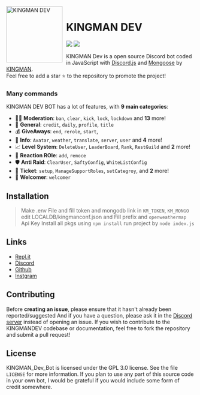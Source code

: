 <img width="150" height="150" align="left" style="float: left; margin: 0 10px 0 0;" alt="KINGMAN DEV" src="https://i.top4top.io/p_1965sxw291.png">  

# KINGMAN DEV

[![](https://img.shields.io/discord/565048515357835264.svg?logo=discord&colorB=7289DA&label=KINGMAN_DEV)](https://discord.gg/KD2mdRReSA)
[![](https://img.shields.io/badge/discord.js-v12.0.0--dev-blue.svg?logo=npm)](https://github.com/discordjs)

KINGMAN Dev is a open source Discord bot coded in JavaScript with [Discord.js](https://discord.js.org) and [Mongoose](https://mongoosejs.com/docs/api.html) by [KINGMAN](https://github.com/KMKINGMAN).  
Feel free to add a star ⭐ to the repository to promote the project!

### Many commands

KINGMAN DEV BOT has a lot of features, with **9 main categories**:

*   👮‍♂️ **Moderation**: `ban`, `clear`, `kick`, `lock`, `lockdown` and **13** more! 
*   🚓 **General**: `credit`, `daily`, `profile`, `title`
*   💰 **GiveAways**: `end`, `rerole`, `start`,
*   📜 **Info**: `Avatar`, `weather`, `translate`, `server`, `user` and **4** more! 
*   📈 **Level System**: `DeleteUser`, `LeaderBoard`, `Rank`, `RestGuild` and **2** more!
*   🌟 **Reaction ROle**: `add`, `remoce`
*   🛡️ **Anti Raid**: `ClearUser`, `SaftyConfig`, `WhiteListConfig`
*   📩 **Ticket**: `setup`, `ManageSupportRoles`, `setCategroy`, and **2** more!
*   👑 **Welcomer**: `welcomer`

## Installation

> Make .env File and fill token and mongodb link in `KM_TOKEN`, `KM_MONGO`
> edit LOCALDB/kingmanconf.json and Fill prefix and `openweathermap` Api Key
> Install all pkgs using `npm install` 
> run project by `node index.js`

## Links

*   [Repl.it](https://repl.it/github/KMKINGMAN/KINGMAN_Dev_BOT)
*   [Discord](https://discord.gg/kingmandev)
*   [Github](https://github.com/KMKINGMAN/KINGMAN_Dev_BOT/)
*   [Instgram](https://instgram.com/kingman_shellby)

## Contributing

Before **creating an issue**, please ensure that it hasn't already been reported/suggested
And if you have a question, please ask it in the [Discord server](https://discord.gg/kingmandev) instead of opening an issue.
If you wish to contribute to the KINGMANDEV codebase or documentation, feel free to fork the repository and submit a pull request!

## License

KINGMAN_Dev_Bot is licensed under the GPL 3.0 license. See the file `LICENSE` for more information. If you plan to use any part of this source code in your own bot, I would be grateful if you would include some form of credit somewhere.
